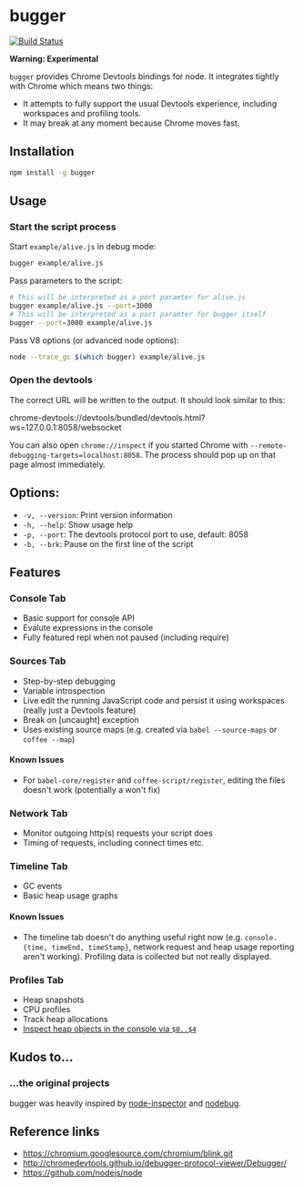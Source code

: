 # bugger

[![Build Status](https://travis-ci.org/buggerjs/bugger.png)](https://travis-ci.org/buggerjs/bugger)

**Warning: Experimental**

`bugger` provides Chrome Devtools bindings for node.
It integrates tightly with Chrome which means two things:

* It attempts to fully support the usual Devtools experience, including workspaces and profiling tools.
* It may break at any moment because Chrome moves fast.

## Installation

```bash
npm install -g bugger
```

## Usage

### Start the script process

Start `example/alive.js` in debug mode:

```sh
bugger example/alive.js
```

Pass parameters to the script:

```sh
# This will be interpreted as a port paramter for alive.js
bugger example/alive.js --port=3000
# This will be interpreted as a port paramter for bugger itself
bugger --port=3000 example/alive.js
```

Pass V8 options (or advanced node options):

```sh
node --trace_gc $(which bugger) example/alive.js
```

### Open the devtools

The correct URL will be written to the output. It should look similar to this:

chrome-devtools://devtools/bundled/devtools.html?ws=127.0.0.1:8058/websocket

You can also open `chrome://inspect` if you started Chrome with `--remote-debugging-targets=localhost:8058`.
The process should pop up on that page almost immediately.

## Options:

* `-v, --version`: Print version information
* `-h, --help`: Show usage help
* `-p, --port`: The devtools protocol port to use, default: 8058
* `-b, --brk`: Pause on the first line of the script

## Features

### Console Tab

- Basic support for console API
- Evalute expressions in the console
- Fully featured repl when not paused (including require)

### Sources Tab

- Step-by-step debugging
- Variable introspection
- Live edit the running JavaScript code and persist it using workspaces (really just a Devtools feature)
- Break on [uncaught] exception
- Uses existing source maps (e.g. created via `babel --source-maps` or `coffee --map`)

#### Known Issues

- For `babel-core/register` and `coffee-script/register`, editing the files doesn't work (potentially a won't fix)

### Network Tab

- Monitor outgoing http(s) requests your script does
- Timing of requests, including connect times etc.

### Timeline Tab

- GC events
- Basic heap usage graphs

#### Known Issues

- The timeline tab doesn't do anything useful right now (e.g. `console.{time, timeEnd, timeStamp}`, network request and heap usage reporting aren't working). Profiling data is collected but not really displayed.

### Profiles Tab

- Heap snapshots
- CPU profiles
- Track heap allocations
- [Inspect heap objects in the console via `$0..$4`](https://developers.google.com/web/tools/chrome-devtools/debug/command-line/command-line-reference#section-1)

## Kudos to...

### ...the original projects

bugger was heavily inspired by [node-inspector](https://github.com/dannycoates/node-inspector) and
[nodebug](https://github.com/billyzkid/nodebug).

## Reference links

- https://chromium.googlesource.com/chromium/blink.git
- http://chromedevtools.github.io/debugger-protocol-viewer/Debugger/
- https://github.com/nodejs/node
